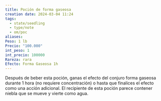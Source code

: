 ```yaml
---
title: Poción de forma gaseosa
creation date: 2024-03-04 11:24
tags:
  - state/seedling
  - type/note
  - om/poc
aliases: 
Peso: 1 lb
Precio: "100.000"
int_peso: 1
int_precio: 100000
Rareza: rara
Efecto: Forma Gaseosa 1h
---
```

Después de beber esta poción, ganas el efecto del conjuro forma gaseosa durante 1 hora (no requiere concentración) o hasta que finalices el efecto como una acción adicional. El recipiente de esta poción parece contener niebla que se mueve y vierte como agua.